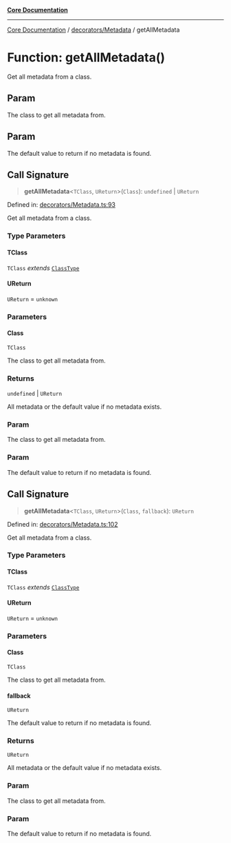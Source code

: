 [**Core Documentation**](../../../README.md)

***

[Core Documentation](../../../README.md) / [decorators/Metadata](../README.md) / getAllMetadata

# Function: getAllMetadata()

Get all metadata from a class.

## Param

The class to get all metadata from.

## Param

The default value to return if no metadata is found.

## Call Signature

> **getAllMetadata**\<`TClass`, `UReturn`\>(`Class`): `undefined` \| `UReturn`

Defined in: [decorators/Metadata.ts:93](https://github.com/stonemjs/core/blob/3581a30de158e951ead319c3cc6abead0be9639f/src/decorators/Metadata.ts#L93)

Get all metadata from a class.

### Type Parameters

#### TClass

`TClass` *extends* [`ClassType`](../../../declarations/type-aliases/ClassType.md)

#### UReturn

`UReturn` = `unknown`

### Parameters

#### Class

`TClass`

The class to get all metadata from.

### Returns

`undefined` \| `UReturn`

All metadata or the default value if no metadata exists.

### Param

The class to get all metadata from.

### Param

The default value to return if no metadata is found.

## Call Signature

> **getAllMetadata**\<`TClass`, `UReturn`\>(`Class`, `fallback`): `UReturn`

Defined in: [decorators/Metadata.ts:102](https://github.com/stonemjs/core/blob/3581a30de158e951ead319c3cc6abead0be9639f/src/decorators/Metadata.ts#L102)

Get all metadata from a class.

### Type Parameters

#### TClass

`TClass` *extends* [`ClassType`](../../../declarations/type-aliases/ClassType.md)

#### UReturn

`UReturn` = `unknown`

### Parameters

#### Class

`TClass`

The class to get all metadata from.

#### fallback

`UReturn`

The default value to return if no metadata is found.

### Returns

`UReturn`

All metadata or the default value if no metadata exists.

### Param

The class to get all metadata from.

### Param

The default value to return if no metadata is found.

